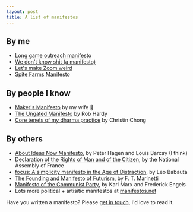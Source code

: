 ```yaml
---
layout: post
title: A list of manifestos
---
```


## By me

- [Long game outreach manifesto](/long-game-outreach-manifesto)
- [We don't know shit (a manifesto)](/we-dont-know-shit)
- [Let's make Zoom weird](/lets-make-zoom-weird)
- [Spite Farms Manifesto](https://spitefarms.com/manifesto)

## By people I know

- [Maker's Manifesto](https://www.othersideceramics.com/pages/makers-manifesto) by my wife 🥰
- [The Ungated Manifesto](https://ungated.media/manifesto/) by Rob Hardy
- [Core tenets of my dharma practice](https://docs.google.com/document/d/1yPuGt1HL27lxhFxERZJy48wHaat8XctnAm-zGw4wn1Y/edit?usp=sharing) by Christin Chong

## By others

- [About Ideas Now Manifesto](https://aboutideasnow.com/about), by Peter Hagen and Louis Barcay (I think)
- [Declaration of the Rights of Man and of the Citizen](http://hrlibrary.umn.edu/education/frdeclaration.html), by the National Assembly of France
- [focus: A simplicity manifesto in the Age of Distraction](http://focusmanifesto.s3.amazonaws.com/FocusFree.pdf), by Leo Babauta
- [The Founding and Manifesto of Futurism](https://www.italianfuturism.org/manifestos/foundingmanifesto/), by F. T. Marinetti
- [Manifesto of the Communist Party](https://www.marxists.org/admin/books/manifesto/Manifesto.pdf), by Karl Marx and Frederick Engels
- Lots more political + artisitic manifestos at [manifestos.net](https://www.manifestos.net/titles/)

Have you written a manifesto? Please [get in touch](/contact), I'd love to read it.
